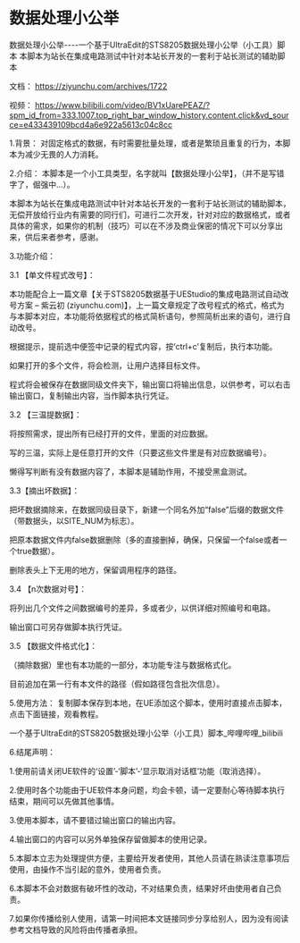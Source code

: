 # 数据处理小公举
数据处理小公举----一个基于UltraEdit的STS8205数据处理小公举（小工具）脚本
本脚本为站长在集成电路测试中针对本站长开发的一套利于站长测试的辅助脚本

文档：
https://ziyunchu.com/archives/1722

视频：
https://www.bilibili.com/video/BV1xUarePEAZ/?spm_id_from=333.1007.top_right_bar_window_history.content.click&vd_source=e433439109bcd4a6e922a5613c04c8cc

1.背景：
对固定格式的数据，有时需要批量处理，或者是繁琐且重复的行为，本脚本为减少无畏的人力消耗。

2.介绍：
本脚本是一个小工具类型，名字就叫【数据处理小公举】，（并不是写错字了，倔强中…）。

本脚本为站长在集成电路测试中针对本站长开发的一套利于站长测试的辅助脚本，无偿开放给行业内有需要的同行们，可进行二次开发，针对对应的数据格式，或者具体的需求，如果你的机制（技巧）可以在不涉及商业保密的情况下可以分享出来，供后来者参考，感谢。

3.功能介绍：

3.1 【单文件程式改号】：

本功能配合上一篇文章【关于STS8205数据基于UEStudio的集成电路测试自动改号方案 – 紫云初 (ziyunchu.com)】，上一篇文章规定了改号程式的格式，格式为与本脚本对应，本功能将依据程式的格式简析语句，参照简析出来的语句，进行自动改号。

根据提示，提前选中便签中记录的程式内容，按‘ctrl+c’复制后，执行本功能。

如果打开的多个文件，将会检测，让用户选择目标文件。

程式将会被保存在数据同级文件夹下，输出窗口将输出信息，以供参考，可以右击输出窗口，复制输出内容，当作脚本执行凭证。


3.2 【三温提数据】：

将按照需求，提出所有已经打开的文件，里面的对应数据。

写的三温，实际上是任意打开的文件（只要这些文件里是有对应数据编号）。

懒得写判断有没有数据内容了，本脚本是辅助作用，不接受黑盒测试。


3.3【摘出坏数据】：

把坏数据摘除来，在数据同级目录下，新建一个同名外加“false”后缀的数据文件（带数据头，以SITE_NUM为标志）。

把原本数据文件内false数据删除（多的直接删掉，确保，只保留一个false或者一个true数据）。

删除表头上下无用的地方，保留调用程序的路径。


3.4 【n次数据对号】：

将列出几个文件之间数据编号的差异，多或者少，以供详细对照编号和电路。

输出窗口可另存做脚本执行凭证。


3.5 【数据文件格式化】：

（摘除数据）里也有本功能的一部分，本功能专注与数据格式化。

目前追加在第一行有本文件的路径（假如路径包含批次信息）。


5.使用方法：
复制脚本保存到本地，在UE添加这个脚本，使用时直接点击脚本，点击下面链接，观看教程。

一个基于UltraEdit的STS8205数据处理小公举（小工具）脚本_哔哩哔哩_bilibili

6.结尾声明：

1.使用前请关闭UE软件的‘设置’-‘脚本’-‘显示取消对话框’功能（取消选择）。

2.使用时各个功能由于UE软件本身问题，均会卡顿，请一定要耐心等待脚本执行结束，期间可以先做其他事情。

3.使用本脚本，请不要错过输出窗口的输出内容。

4.输出窗口的内容可以另外单独保存留做脚本的使用记录。

5.本脚本立志为处理提供方便，主要给开发者使用，其他人员请在熟读注意事项后使用，由操作不当引起的意外，使用者负责。

6.本脚本不会对数据有破坏性的改动，不对结果负责，结果好坏由使用者自己负责。

7.如果你传播给别人使用，请第一时间把本文链接同步分享给别人，因为没有阅读参考文档导致的风险将由传播者承担。
